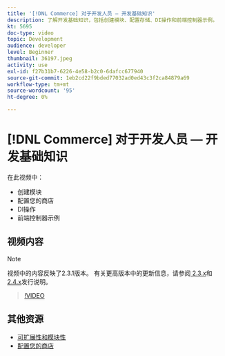```yaml
---
title: '[!DNL Commerce] 对于开发人员 — 开发基础知识'
description: 了解开发基础知识，包括创建模块、配置存储、DI操作和前端控制器示例。
kt: 5695
doc-type: video
topic: Development
audience: developer
level: Beginner
thumbnail: 36197.jpeg
activity: use
exl-id: f27b31b7-6226-4e58-b2c0-6dafcc677940
source-git-commit: 1eb2cd22f9bded77032ad0ed43c3f2ca84879a69
workflow-type: tm+mt
source-wordcount: '95'
ht-degree: 0%

---
```


# [!DNL Commerce] 对于开发人员 — 开发基础知识

在此视频中：

- 创建模块
- 配置您的商店
- DI操作
- 前端控制器示例

## 视频内容

>[!NOTE]
>
>视频中的内容反映了2.3.1版本。 有关更高版本中的更新信息，请参阅[ 2.3.x](https://devdocs.magento.com/guides/v2.3/release-notes/bk-release-notes.html)和[ 2.4.x](https://devdocs.magento.com/guides/v2.4/release-notes/bk-release-notes.html)发行说明。

>[!VIDEO](https://video.tv.adobe.com/v/36197?quality=12&learn=on)

## 其他资源

- [可扩展性和模块性](https://devdocs.magento.com/guides/v2.4/architecture/extensibility.html)
- [配置您的商店](https://devdocs.magento.com/cloud/configure/configuration-overview.html)
